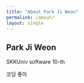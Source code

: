 ```yaml
---
title: "About Park Ji Weon"
permalink: /about/
layout: single
---
```


## Park Ji Weon

SKKUniv software 10-th

코딩 좋아